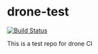 # drone-test
[![Build Status](http://iipk0062-linux.dyndns.org:8080/api/badge/github.com/tingelst/drone-test/status.svg?branch=master)](http://iipk0062-linux.dyndns.org:8080/github.com/tingelst/drone-test)

This is a test repo for drone CI
